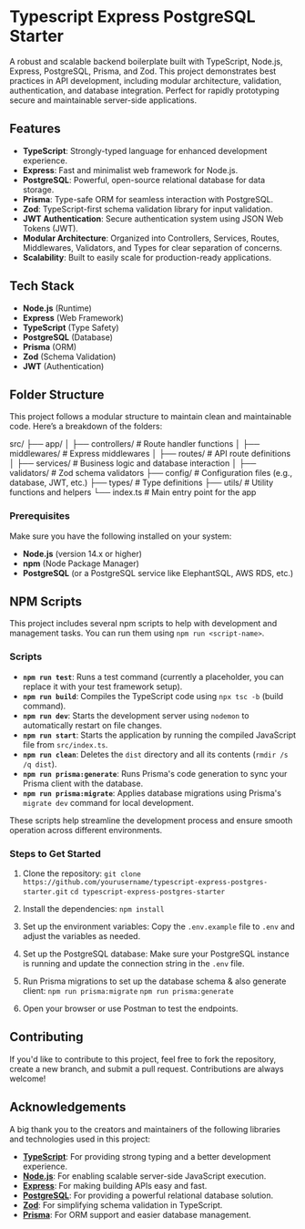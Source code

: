 
# Typescript Express PostgreSQL Starter

A robust and scalable backend boilerplate built with TypeScript, Node.js, Express, PostgreSQL, Prisma, and Zod. This project demonstrates best practices in API development, including modular architecture, validation, authentication, and database integration. Perfect for rapidly prototyping secure and maintainable server-side applications.

## Features

- **TypeScript**: Strongly-typed language for enhanced development experience.
- **Express**: Fast and minimalist web framework for Node.js.
- **PostgreSQL**: Powerful, open-source relational database for data storage.
- **Prisma**: Type-safe ORM for seamless interaction with PostgreSQL.
- **Zod**: TypeScript-first schema validation library for input validation.
- **JWT Authentication**: Secure authentication system using JSON Web Tokens (JWT).
- **Modular Architecture**: Organized into Controllers, Services, Routes, Middlewares, Validators, and Types for clear separation of concerns.
- **Scalability**: Built to easily scale for production-ready applications.
  
## Tech Stack

- **Node.js** (Runtime)
- **Express** (Web Framework)
- **TypeScript** (Type Safety)
- **PostgreSQL** (Database)
- **Prisma** (ORM)
- **Zod** (Schema Validation)
- **JWT** (Authentication)

## Folder Structure

This project follows a modular structure to maintain clean and maintainable code. Here’s a breakdown of the folders:

src/
├── app/
│   ├── controllers/       # Route handler functions
│   ├── middlewares/       # Express middlewares
│   ├── routes/            # API route definitions
│   ├── services/          # Business logic and database interaction
│   ├── validators/        # Zod schema validators
├── config/                # Configuration files (e.g., database, JWT, etc.)
├── types/                 # Type definitions
├── utils/                 # Utility functions and helpers
└── index.ts               # Main entry point for the app


### Prerequisites 
Make sure you have the following installed on your system: 
- **Node.js** (version 14.x or higher) 
- **npm** (Node Package Manager) 
- **PostgreSQL** (or a PostgreSQL service like ElephantSQL, AWS RDS, etc.) 

## NPM Scripts

This project includes several npm scripts to help with development and management tasks. You can run them using `npm run <script-name>`.

### Scripts

- **`npm run test`**: Runs a test command (currently a placeholder, you can replace it with your test framework setup).
- **`npm run build`**: Compiles the TypeScript code using `npx tsc -b` (build command).
- **`npm run dev`**: Starts the development server using `nodemon` to automatically restart on file changes.
- **`npm run start`**: Starts the application by running the compiled JavaScript file from `src/index.ts`.
- **`npm run clean`**: Deletes the `dist` directory and all its contents (`rmdir /s /q dist`).
- **`npm run prisma:generate`**: Runs Prisma's code generation to sync your Prisma client with the database.
- **`npm run prisma:migrate`**: Applies database migrations using Prisma's `migrate dev` command for local development.

These scripts help streamline the development process and ensure smooth operation across different environments.


### Steps to Get Started 
1. Clone the repository: 
`git clone https://github.com/yourusername/typescript-express-postgres-starter.git` 
`cd typescript-express-postgres-starter`

2. Install the dependencies:
`npm install`

3. Set up the environment variables: 
	Copy the `.env.example` file to `.env` and adjust the variables as needed.

4. Set up the PostgreSQL database: 
	Make sure your PostgreSQL instance is running and update the connection string in the `.env` file.

5. Run Prisma migrations to set up the database schema & also generate client:
`npm run prisma:migrate`
`npm run prisma:generate`

6. Open your browser or use Postman to test the endpoints.

## Contributing

If you'd like to contribute to this project, feel free to fork the repository, create a new branch, and submit a pull request. Contributions are always welcome!



## Acknowledgements

A big thank you to the creators and maintainers of the following libraries and technologies used in this project:

- **[TypeScript](https://www.typescriptlang.org/)**: For providing strong typing and a better development experience.
- **[Node.js](https://nodejs.org/)**: For enabling scalable server-side JavaScript execution.
- **[Express](https://expressjs.com/)**: For making building APIs easy and fast.
- **[PostgreSQL](https://www.postgresql.org/)**: For providing a powerful relational database solution.
- **[Zod](https://github.com/colinhacks/zod)**: For simplifying schema validation in TypeScript.
- **[Prisma](https://www.prisma.io/)**: For ORM support and easier database management.

